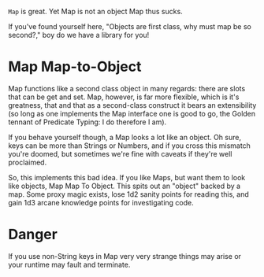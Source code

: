 `Map` is great. Yet Map is not an object Map thus sucks.

If you've found yourself here, "Objects are first class, why must map be so second?," boy do we have a library for you!

# Map Map-to-Object

Map functions like a second class object in many regards: there are slots that can be get and set. Map, however, is far more flexible, which is it's greatness, that and that as a second-class construct it bears an extensibility (so long as one implements the Map interface one is good to go, the Golden tennant of Predicate Typing: I do therefore I am).

If you behave yourself though, a Map looks a lot like an object. Oh sure, keys can be more than Strings or Numbers, and if you cross this mismatch you're doomed, but sometimes we're fine with caveats if they're well proclaimed.

So, this implements this bad idea. If you like Maps, but want them to look like objects, Map Map To Object. This spits out an "object" backed by a map. Some proxy magic exists, lose 1d2 sanity points for reading this, and gain 1d3 arcane knowledge points for investigating code.

# Danger

If you use non-String keys in Map very very strange things may arise or your runtime may fault and terminate.
